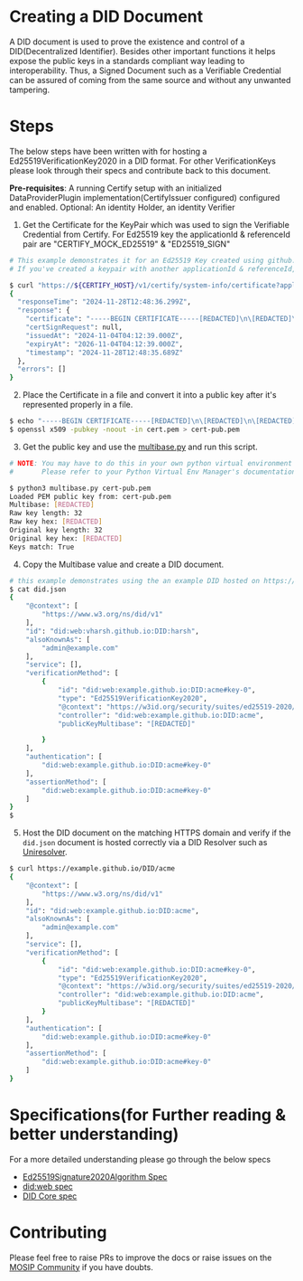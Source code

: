 # Creating a DID Document

A DID document is used to prove the existence and control of a DID(Decentralized Identifier). Besides other important functions it helps expose the public keys in a standards compliant way leading to interoperability. Thus, a Signed Document such as a Verifiable Credential can be assured of coming from the same source and without any unwanted tampering.

# Steps

The below steps have been written with for hosting a Ed25519VerificationKey2020 in a DID format. For other VerificationKeys please look through their specs and contribute back to this document.

**Pre-requisites**: A running Certify setup with an initialized DataProviderPlugin implementation(CertifyIssuer configured) configured and enabled.
Optional: An identity Holder, an identity Verifier

1. Get the Certificate for the KeyPair which was used to sign the Verifiable Credential from Certify. For Ed25519 key the applicationId & referenceId pair are "CERTIFY_MOCK_ED25519" & "ED25519_SIGN"

```bash
# This example demonstrates it for an Ed25519 Key created using github.com/mosip/keymanager
# If you've created a keypair with another applicationId & referenceId, do update it accordingly.

$ curl "https://${CERTIFY_HOST}/v1/certify/system-info/certificate?applicationId=CERTIFY_MOCK_ED25519&referenceId=ED25519_SIGN"
{
  "responseTime": "2024-11-28T12:48:36.299Z",
  "response": {
    "certificate": "-----BEGIN CERTIFICATE-----[REDACTED]\n\[REDACTED]\n\[REDACTED]\n-----END CERTIFICATE-----\n",
    "certSignRequest": null,
    "issuedAt": "2024-11-04T04:12:39.000Z",
    "expiryAt": "2026-11-04T04:12:39.000Z",
    "timestamp": "2024-11-28T12:48:35.689Z"
  },
  "errors": []
}
```

2. Place the Certificate in a file and convert it into a public key after it's represented properly in a file.

```bash
$ echo "-----BEGIN CERTIFICATE-----[REDACTED]\n\[REDACTED]\n\[REDACTED]\n-----END CERTIFICATE-----\n" > cert.pem
$ openssl x509 -pubkey -noout -in cert.pem > cert-pub.pem
```

3. Get the public key and use the [multibase.py](../utils/multibase-script/multibase.py) and run this script.

```bash
# NOTE: You may have to do this in your own python virtual environment and install requisite dependencies
#       Please refer to your Python Virtual Env Manager's documentation for this to get started.

$ python3 multibase.py cert-pub.pem
Loaded PEM public key from: cert-pub.pem
Multibase: [REDACTED]
Raw key length: 32
Raw key hex: [REDACTED]
Original key length: 32
Original key hex: [REDACTED]
Keys match: True
```

4. Copy the Multibase value and create a DID document.

```bash
# this example demonstrates using the an example DID hosted on https://example.github.io/DID/acme
$ cat did.json
{
    "@context": [
        "https://www.w3.org/ns/did/v1"
    ],
    "id": "did:web:vharsh.github.io:DID:harsh",
    "alsoKnownAs": [
        "admin@example.com"
    ],
    "service": [],
    "verificationMethod": [
        {
            "id": "did:web:example.github.io:DID:acme#key-0",
            "type": "Ed25519VerificationKey2020",
            "@context": "https://w3id.org/security/suites/ed25519-2020/v1",
            "controller": "did:web:example.github.io:DID:acme",
            "publicKeyMultibase": "[REDACTED]"

        }
    ],
    "authentication": [
        "did:web:example.github.io:DID:acme#key-0"
    ],
    "assertionMethod": [
        "did:web:example.github.io:DID:acme#key-0"
    ]
}
$
```

5. Host the DID document on the matching HTTPS domain and verify if the `did.json` document is hosted correctly via a DID Resolver such as [Uniresolver](https://dev.uniresolver.io/).

```bash
$ curl https://example.github.io/DID/acme
{
    "@context": [
        "https://www.w3.org/ns/did/v1"
    ],
    "id": "did:web:example.github.io:DID:acme",
    "alsoKnownAs": [
        "admin@example.com"
    ],
    "service": [],
    "verificationMethod": [
        {
            "id": "did:web:example.github.io:DID:acme#key-0",
            "type": "Ed25519VerificationKey2020",
            "@context": "https://w3id.org/security/suites/ed25519-2020/v1",
            "controller": "did:web:example.github.io:DID:acme",
            "publicKeyMultibase": "[REDACTED]"
        }
    ],
    "authentication": [
        "did:web:example.github.io:DID:acme#key-0"
    ],
    "assertionMethod": [
        "did:web:example.github.io:DID:acme#key-0"
    ]
}
```

# Specifications(for Further reading & better understanding)

For a more detailed understanding please go through the below specs

- [Ed25519Signature2020Algorithm Spec](https://www.w3.org/community/reports/credentials/CG-FINAL-di-eddsa-2020-20220724/#ed25519verificationkey2020)
- [did:web spec](https://w3c-ccg.github.io/did-method-web/)
- [DID Core spec](https://www.w3.org/TR/did-core/)


# Contributing

Please feel free to raise PRs to improve the docs or raise issues on the [MOSIP Community](https://community.mosip.io/) if you have doubts.
